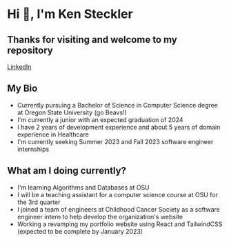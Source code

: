 # Hi 👋, I'm Ken Steckler

## Thanks for visiting and welcome to my repository
<a href="https://www.linkedin.com/in/ken-steckler/">LinkedIn</a>

## My Bio
<ul>
  <li> Currently pursuing a Bachelor of Science in Computer Science degree at Oregon State University (go Beavs!)
  <li> I'm currently a junior with an expected graduation of 2024
  <li> I have 2 years of development experience and about 5 years of domain experience in Healthcare
  <li> I'm currently seeking Summer 2023 and Fall 2023 software engineer internships
</ul>

## What am I doing currently?
<ul>
  <li> I'm learning Algorithms and Databases at OSU
  <li> I will be a teaching assistant for a computer science course at OSU for the 3rd quarter
  <li> I joined a team of engineers at Childhood Cancer Society as a software engineer intern to help develop the organization's website
  <li> Working a revamping my portfolio website using React and TailwindCSS (expected to be complete by January 2023)
</ul>
